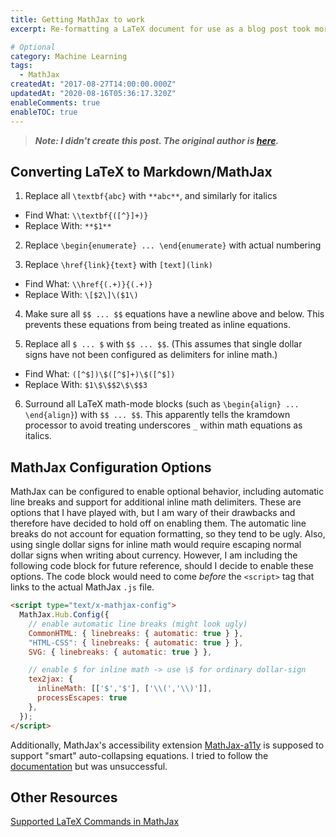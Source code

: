```yaml
---
title: Getting MathJax to work
excerpt: Re-formatting a LaTeX document for use as a blog post took more work than expected. MathJax only supports the LaTeX math-mode commands, and there are additional formatting considerations as well. Here are some tools that I found to make the transition easier.

# Optional
category: Machine Learning
tags: 
  - MathJax
createdAt: "2017-08-27T14:00:00.000Z"
updatedAt: "2020-08-16T05:36:17.320Z"
enableComments: true
enableTOC: true
---
```


> **_Note: I didn't create this post. The original author is [here](https://github.com/chrisyeh96/chrisyeh96.github.io)._**

## Converting LaTeX to Markdown/MathJax

1. Replace all `\textbf{abc}` with `**abc**`, and similarly for italics

- Find What: `\\textbf{([^}]+)}`
- Replace With: `**$1**`

2. Replace `\begin{enumerate} ... \end{enumerate}` with actual numbering

3. Replace `\href{link}{text}` with `[text](link)`

- Find What: `\\href{(.+)}{(.+)}`
- Replace With: `\[$2\]\($1\)`

4. Make sure all `$$ ... $$` equations have a newline above and below. This prevents these equations from being treated as inline equations.

5. Replace all `$ ... $` with `$$ ... $$`. (This assumes that single dollar signs have not been configured as delimiters for inline math.)

- Find What: `([^$])\$([^$]+)\$([^$])`
- Replace With: `$1\$\$$2\$\$$3`

6. Surround all LaTeX math-mode blocks (such as `\begin{align} ... \end{align}`) with `$$ ... $$`. This apparently tells the kramdown processor to avoid treating underscores `_` within math equations as italics.

## MathJax Configuration Options

MathJax can be configured to enable optional behavior, including automatic line breaks and support for additional inline math delimiters. These are options that I have played with, but I am wary of their drawbacks and therefore have decided to hold off on enabling them. The automatic line breaks do not account for equation formatting, so they tend to be ugly. Also, using single dollar signs for inline math would require escaping normal dollar signs when writing about currency. However, I am including the following code block for future reference, should I decide to enable these options. The code block would need to come *before* the `<script>` tag that links to the actual MathJax `.js` file.

```html
<script type="text/x-mathjax-config">
  MathJax.Hub.Config({
    // enable automatic line breaks (might look ugly)
    CommonHTML: { linebreaks: { automatic: true } },
    "HTML-CSS": { linebreaks: { automatic: true } },
    SVG: { linebreaks: { automatic: true } },

    // enable $ for inline math -> use \$ for ordinary dollar-sign
    tex2jax: {
      inlineMath: [['$','$'], ['\\(','\\)']],
      processEscapes: true
    },
  });
</script>
```

Additionally, MathJax's accessibility extension [MathJax-a11y](https://mathjax.github.io/MathJax-a11y/) is supposed to support "smart" auto-collapsing equations. I tried to follow the [documentation](https://mathjax.github.io/MathJax-a11y/docs/) but was unsuccessful.

## Other Resources

[Supported LaTeX Commands in MathJax](http://docs.mathjax.org/en/latest/tex.html)
